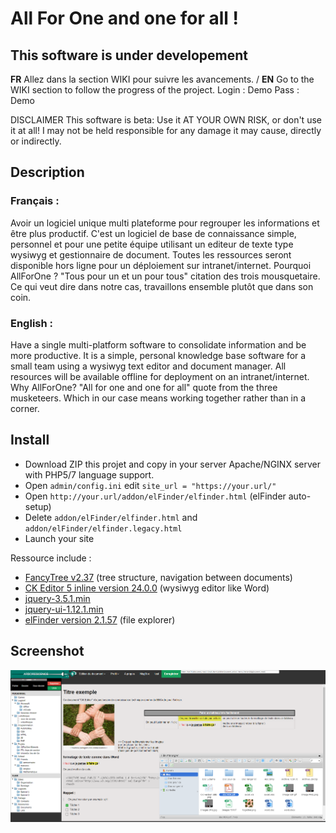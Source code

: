 # All For One and one for all !
 
## This software is under developement
**FR** Allez dans la section WIKI pour suivre les avancements. / **EN** Go to the WIKI section to follow the progress of the project.
Login : Demo  Pass : Demo

DISCLAIMER
This software is beta: Use it AT YOUR OWN RISK, or don't use it at all! I may not be held responsible for any damage it may cause, directly or indirectly.

## Description
### Français :

Avoir un logiciel unique multi plateforme pour regrouper les informations et être plus productif.
C'est un logiciel de base de connaissance simple, personnel et pour une petite équipe utilisant un editeur de texte type wysiwyg et gestionnaire de document. 
Toutes les ressources seront disponible hors ligne pour un déploiement sur intranet/internet.
Pourquoi AllForOne ? 
"Tous pour un et un pour tous" citation des trois mousquetaire. Ce qui veut dire dans notre cas, travaillons ensemble plutôt que dans son coin. 

### English : 

Have a single multi-platform software to consolidate information and be more productive.
It is a simple, personal knowledge base software for a small team using a wysiwyg text editor and document manager. 
All resources will be available offline for deployment on an intranet/internet.
Why AllForOne? 
"All for one and one for all" quote from the three musketeers. Which in our case means working together rather than in a corner. 

## Install

- Download ZIP this projet and copy in your server Apache/NGINX server with PHP5/7 language support.
- Open `admin/config.ini` edit `site_url = "https://your.url/"`
- Open `http://your.url/addon/elFinder/elfinder.html` (elFinder auto-setup)
- Delete `addon/elFinder/elfinder.html` and `addon/elFinder/elfinder.legacy.html`
- Launch your site

Ressource include :
- [FancyTree v2.37](https://github.com/mar10/fancytree) (tree structure, navigation between documents)
- [CK Editor 5 inline version 24.0.0](https://ckeditor.com/ckeditor-5/download/) (wysiwyg editor like Word)
- [jquery-3.5.1.min](https://jquery.com/)
- [jquery-ui-1.12.1.min](https://jqueryui.com/)
- [elFinder version 2.1.57](https://github.com/Studio-42/elFinder) (file explorer)

## Screenshot

![Screenshot1](/picture/AllForOne_Screenshot_210123.png)


